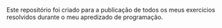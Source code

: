 Este repositório foi criado para a publicação de todos os meus exercicios resolvidos durante o meu apredizado de programação.